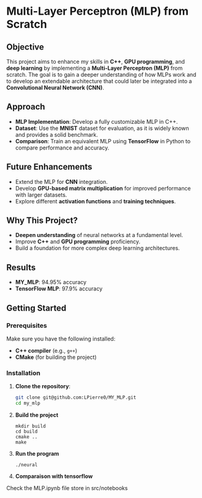 # Multi-Layer Perceptron (MLP) from Scratch

## Objective

This project aims to enhance my skills in **C++**, **GPU programming**, and **deep learning** by implementing a **Multi-Layer Perceptron (MLP)** from scratch. The goal is to gain a deeper understanding of how MLPs work and to develop an extendable architecture that could later be integrated into a **Convolutional Neural Network (CNN)**.

## Approach

- **MLP Implementation**: Develop a fully customizable MLP in C++.
- **Dataset**: Use the **MNIST** dataset for evaluation, as it is widely known and provides a solid benchmark.
- **Comparison**: Train an equivalent MLP using **TensorFlow** in Python to compare performance and accuracy.

## Future Enhancements

- Extend the MLP for **CNN** integration.
- Develop **GPU-based matrix multiplication** for improved performance with larger datasets.
- Explore different **activation functions** and **training techniques**.

## Why This Project?

- **Deepen understanding** of neural networks at a fundamental level.
- Improve **C++** and **GPU programming** proficiency.
- Build a foundation for more complex deep learning architectures.

## Results

- **MY_MLP**: 94.95% accuracy
- **TensorFlow MLP**: 97.9% accuracy

## Getting Started

### Prerequisites

Make sure you have the following installed:

- **C++ compiler** (e.g., `g++`)
- **CMake** (for building the project)

### Installation

1. **Clone the repository**:

   ```bash
   git clone git@github.com:LPierre0/MY_MLP.git
   cd my_mlp
    ```

2. **Build the project**
    ```
    mkdir build
    cd build
    cmake ..
    make
    ```

3. **Run the program**
    ```
    ./neural
    ```

4. **Comparaison with tensorflow**

Check the MLP.ipynb file store in src/notebooks